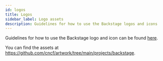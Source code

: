 ```yaml
---
id: logos
title: Logos
sidebar_label: Logo assets
description: Guidelines for how to use the Backstage logos and icons
---
```


Guidelines for how to use the Backstage logo and icon can be found
[here](https://backstage.io/logo_assets/Backstage_Identity_Assets_Overview.pdf).

You can find the assets at https://github.com/cncf/artwork/tree/main/projects/backstage.
